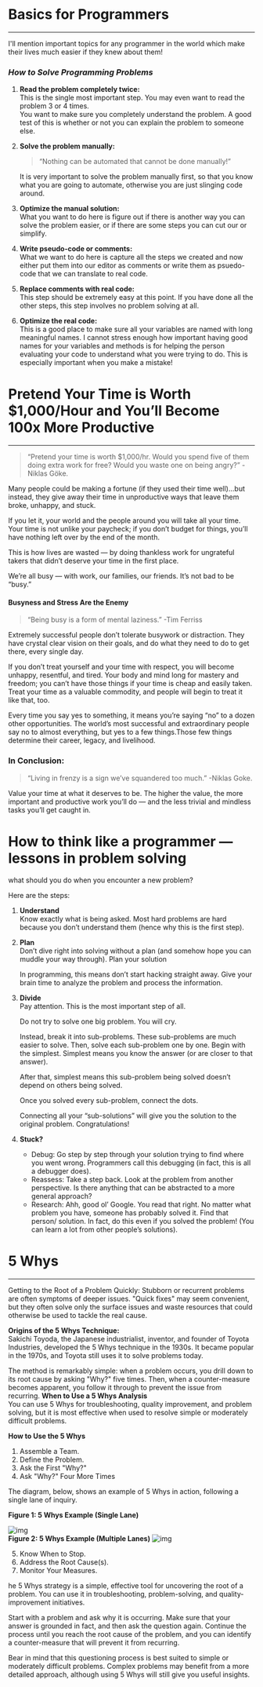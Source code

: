 # Basics for Programmers
<hr>
I'll mention  important topics for any programmer in the world which make their lives much easier if they knew about them!

### *How to Solve Programming Problems*

1. **Read the problem completely twice:** <br>
   This is the single most important step.  You may even want to read the problem 3 or 4 times.<br>
   You want to make sure you completely understand the problem.  A good test of this is whether or not you can explain the problem to someone else.
1. **Solve the problem manually:** <br>
   > “Nothing can be automated that cannot be done manually!”  <br> 

   It is very important to solve the problem manually first, so that you know what you are going to automate, otherwise you are just slinging code around. 
1. **Optimize the manual solution:** <br> 
   What you want to do here is figure out if there is another way you can solve the problem easier, or if there are some steps you can cut our or simplify.
1. **Write pseudo-code or comments:** <br>
   What we want to do here is capture all the steps we created and now either put them into our editor as comments or write them as psuedo-code that we can translate to real code. <br>
1. **Replace comments with real code:** <br>
   This step should be extremely easy at this point.  If you have done all the other steps, this step involves no problem solving at all.

1. **Optimize the real code:** <br>
   This is a good place to make sure all your variables are named with long meaningful names.  I cannot stress enough how important having good names for your variables and methods is for helping the person evaluating your code to understand what you were trying to do.  This is especially important when you make a mistake! <br>

  # Pretend Your Time is Worth $1,000/Hour and You’ll Become 100x More Productive 
  <hr> 

  >“Pretend your time is worth $1,000/hr. Would you spend five of them doing extra work for free? Would you waste one on being angry?” -
Niklas Göke.<br>

Many people could be making a fortune (if they used their time well)…but instead, they give away their time in unproductive ways that leave them broke, unhappy, and stuck.

If you let it, your world and the people around you will take all your time. Your time is not unlike your paycheck; if you don’t budget for things, you’ll have nothing left over by the end of the month.

This  is how lives are wasted — by doing thankless work for ungrateful takers that didn’t deserve your time in the first place.

We’re all busy — with work, our families, our friends. It’s not bad to be “busy.” 

#### Busyness and Stress Are the Enemy


>“Being busy is a form of mental laziness.” -Tim Ferriss

Extremely successful people don’t tolerate busywork or distraction. They have crystal clear vision on their goals, and do what they need to do to get there, every single day.

If you don’t treat yourself and your time with respect, you will become unhappy, resentful, and tired. Your body and mind long for mastery and freedom; you can’t have those things if your time is cheap and easily taken.
Treat your time as a valuable commodity, and people will begin to treat it like that, too.

Every time you say yes to something, it means you’re saying “no” to a dozen other opportunities. The world’s most successful and extraordinary people say no to almost everything, but yes to a few things.Those few things determine their career, legacy, and livelihood.

### In Conclusion:

>“Living in frenzy is a sign we’ve squandered too much.” -Niklas Goke.

Value your time at what it deserves to be. The higher the value, the more important and productive work you’ll do — and the less trivial and mindless tasks you’ll get caught in.

# How to think like a programmer — lessons in problem solving

what should you do when you encounter a new problem?

Here are the steps:
1. **Understand**  <br>
Know exactly what is being asked. Most hard problems are hard because you don’t understand them (hence why this is the first step).

1. **Plan** <br>
Don’t dive right into solving without a plan (and somehow hope you can muddle your way through). Plan your solution

     In programming, this means don’t start hacking straight away. Give your brain time to analyze the problem and process the information.

1. **Divide** <br>
Pay attention. This is the most important step of all.

    Do not try to solve one big problem. You will cry.

   Instead, break it into sub-problems. These sub-problems are much easier to solve.
  Then, solve each sub-problem one by one. Begin with the simplest. Simplest means you know the answer (or are closer to that answer).

    After that, simplest means this sub-problem being solved doesn’t depend on others being solved.

   Once you solved every sub-problem, connect the dots.

   Connecting all your “sub-solutions” will give you the solution to the original problem. Congratulations! <br>

1. **Stuck?** <br>
   - Debug: Go step by step through your solution trying to find where you went wrong. Programmers call this debugging (in fact, this is all a debugger does).
   - Reassess: Take a step back. Look at the problem from another perspective. Is there anything that can be abstracted to a more general approach?
   - Research: Ahh, good ol’ Google. You read that right. No matter what problem you have, someone has probably solved it. Find that person/ solution. In fact, do this even if you solved the problem! (You can learn a lot from other people’s solutions).

# 5 Whys
<hr>

Getting to the Root of a Problem Quickly: Stubborn or recurrent problems are often symptoms of deeper issues. "Quick fixes" may seem convenient, but they often solve only the surface issues and waste resources that could otherwise be used to tackle the real cause. <br>

**Origins of the 5 Whys Technique:** <br>
Sakichi Toyoda, the Japanese industrialist, inventor, and founder of Toyota Industries, developed the 5 Whys technique in the 1930s. It became popular in the 1970s, and Toyota still uses it to solve problems today.

The method is remarkably simple: when a problem occurs, you drill down to its root cause by asking "Why?" five times. Then, when a counter-measure becomes apparent, you follow it through to prevent the issue from recurring.
**When to Use a 5 Whys Analysis** <br>
You can use 5 Whys for troubleshooting, quality improvement, and problem solving, but it is most effective when used to resolve simple or moderately difficult problems. <br>

**How to Use the 5 Whys** <br>

1. Assemble a Team.
2.  Define the Problem.
3.  Ask the First "Why?"
4.  Ask "Why?" Four More Times

  The diagram, below, shows an example of 5 Whys in action, following a single lane of inquiry.

 **Figure 1: 5 Whys Example (Single Lane)**

![img](./img/00-1.JPG) <br>
 **Figure 2: 5 Whys Example (Multiple Lanes)**
![img](./img/00-2.JPG) <br>

5. Know When to Stop.
6. Address the Root Cause(s).
7. Monitor Your Measures.

he 5 Whys strategy is a simple, effective tool for uncovering the root of a problem. You can use it in troubleshooting, problem-solving, and quality-improvement initiatives.

Start with a problem and ask why it is occurring. Make sure that your answer is grounded in fact, and then ask the question again. Continue the process until you reach the root cause of the problem, and you can identify a counter-measure that will prevent it from recurring.

Bear in mind that this questioning process is best suited to simple or moderately difficult problems. Complex problems may benefit from a more detailed approach, although using 5 Whys will still give you useful insights.

